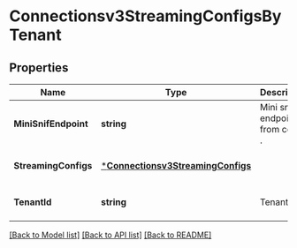 # Connectionsv3StreamingConfigsByTenant

## Properties
Name | Type | Description | Notes
------------ | ------------- | ------------- | -------------
**MiniSnifEndpoint** | **string** | Mini snif endpoint from config . | [optional] [default to null]
**StreamingConfigs** | [***Connectionsv3StreamingConfigs**](connectionsv3StreamingConfigs.md) |  | [optional] [default to null]
**TenantId** | **string** | Tenant id. | [optional] [default to null]

[[Back to Model list]](../README.md#documentation-for-models) [[Back to API list]](../README.md#documentation-for-api-endpoints) [[Back to README]](../README.md)

